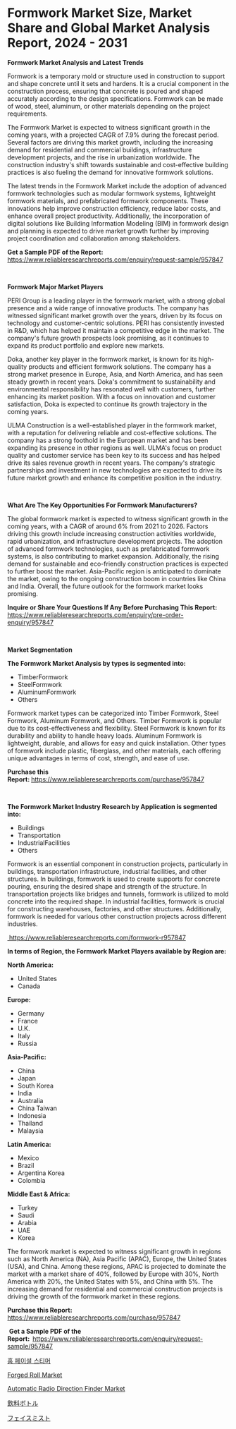<p><h1>Formwork Market Size, Market Share and Global Market Analysis Report, 2024 - 2031</h1></p><p><strong>Formwork Market Analysis and Latest Trends</strong></p>
<p><p>Formwork is a temporary mold or structure used in construction to support and shape concrete until it sets and hardens. It is a crucial component in the construction process, ensuring that concrete is poured and shaped accurately according to the design specifications. Formwork can be made of wood, steel, aluminum, or other materials depending on the project requirements.</p><p>The Formwork Market is expected to witness significant growth in the coming years, with a projected CAGR of 7.9% during the forecast period. Several factors are driving this market growth, including the increasing demand for residential and commercial buildings, infrastructure development projects, and the rise in urbanization worldwide. The construction industry's shift towards sustainable and cost-effective building practices is also fueling the demand for innovative formwork solutions.</p><p>The latest trends in the Formwork Market include the adoption of advanced formwork technologies such as modular formwork systems, lightweight formwork materials, and prefabricated formwork components. These innovations help improve construction efficiency, reduce labor costs, and enhance overall project productivity. Additionally, the incorporation of digital solutions like Building Information Modeling (BIM) in formwork design and planning is expected to drive market growth further by improving project coordination and collaboration among stakeholders.</p></p>
<p><strong>Get a Sample PDF of the Report:&nbsp;</strong> <a href="https://www.reliableresearchreports.com/enquiry/request-sample/957847">https://www.reliableresearchreports.com/enquiry/request-sample/957847</a></p>
<p>&nbsp;</p>
<p><strong>Formwork Major Market Players</strong></p>
<p><p>PERI Group is a leading player in the formwork market, with a strong global presence and a wide range of innovative products. The company has witnessed significant market growth over the years, driven by its focus on technology and customer-centric solutions. PERI has consistently invested in R&D, which has helped it maintain a competitive edge in the market. The company's future growth prospects look promising, as it continues to expand its product portfolio and explore new markets.</p><p>Doka, another key player in the formwork market, is known for its high-quality products and efficient formwork solutions. The company has a strong market presence in Europe, Asia, and North America, and has seen steady growth in recent years. Doka's commitment to sustainability and environmental responsibility has resonated well with customers, further enhancing its market position. With a focus on innovation and customer satisfaction, Doka is expected to continue its growth trajectory in the coming years.</p><p>ULMA Construction is a well-established player in the formwork market, with a reputation for delivering reliable and cost-effective solutions. The company has a strong foothold in the European market and has been expanding its presence in other regions as well. ULMA's focus on product quality and customer service has been key to its success and has helped drive its sales revenue growth in recent years. The company's strategic partnerships and investment in new technologies are expected to drive its future market growth and enhance its competitive position in the industry.</p></p>
<p>&nbsp;</p>
<p><strong>What Are The Key Opportunities For Formwork Manufacturers?</strong></p>
<p><p>The global formwork market is expected to witness significant growth in the coming years, with a CAGR of around 6% from 2021 to 2026. Factors driving this growth include increasing construction activities worldwide, rapid urbanization, and infrastructure development projects. The adoption of advanced formwork technologies, such as prefabricated formwork systems, is also contributing to market expansion. Additionally, the rising demand for sustainable and eco-friendly construction practices is expected to further boost the market. Asia-Pacific region is anticipated to dominate the market, owing to the ongoing construction boom in countries like China and India. Overall, the future outlook for the formwork market looks promising.</p></p>
<p><strong>Inquire or Share Your Questions If Any Before Purchasing This Report:</strong> <a href="https://www.reliableresearchreports.com/enquiry/pre-order-enquiry/957847">https://www.reliableresearchreports.com/enquiry/pre-order-enquiry/957847</a></p>
<p>&nbsp;</p>
<p><strong>Market Segmentation</strong></p>
<p><strong>The Formwork Market Analysis by types is segmented into:</strong></p>
<p><ul><li>TimberFormwork</li><li>SteelFormwork</li><li>AluminumFormwork</li><li>Others</li></ul></p>
<p><p>Formwork market types can be categorized into Timber Formwork, Steel Formwork, Aluminum Formwork, and Others. Timber Formwork is popular due to its cost-effectiveness and flexibility. Steel Formwork is known for its durability and ability to handle heavy loads. Aluminum Formwork is lightweight, durable, and allows for easy and quick installation. Other types of formwork include plastic, fiberglass, and other materials, each offering unique advantages in terms of cost, strength, and ease of use.</p></p>
<p><strong>Purchase this Report:&nbsp;</strong><a href="https://www.reliableresearchreports.com/purchase/957847">https://www.reliableresearchreports.com/purchase/957847</a></p>
<p>&nbsp;</p>
<p><strong>The Formwork Market Industry Research by Application is segmented into:</strong></p>
<p><ul><li>Buildings</li><li>Transportation</li><li>IndustrialFacilities</li><li>Others</li></ul></p>
<p><p>Formwork is an essential component in construction projects, particularly in buildings, transportation infrastructure, industrial facilities, and other structures. In buildings, formwork is used to create supports for concrete pouring, ensuring the desired shape and strength of the structure. In transportation projects like bridges and tunnels, formwork is utilized to mold concrete into the required shape. In industrial facilities, formwork is crucial for constructing warehouses, factories, and other structures. Additionally, formwork is needed for various other construction projects across different industries.</p></p>
<p><a href="https://www.reliableresearchreports.com/formwork-r957847">&nbsp;https://www.reliableresearchreports.com/formwork-r957847</a></p>
<p><strong>In terms of Region, the Formwork Market Players available by Region are:</strong></p>
<p>
    <p> <strong> North America: </strong>
        <ul>
            <li>United States</li>
            <li>Canada</li>
        </ul>
        </p> 
    <p> <strong> Europe: </strong>
        <ul>
            <li>Germany</li>
            <li>France</li>
            <li>U.K.</li>
            <li>Italy</li>
            <li>Russia</li>
        </ul>
        </p> 
    <p> <strong> Asia-Pacific: </strong>
        <ul>
            <li>China</li>
            <li>Japan</li>
            <li>South Korea</li>
            <li>India</li>
            <li>Australia</li>
            <li>China Taiwan</li>
            <li>Indonesia</li>
            <li>Thailand</li>
            <li>Malaysia</li>
        </ul>
        </p> 
    <p> <strong> Latin America: </strong>
        <ul>
            <li>Mexico</li>
            <li>Brazil</li>
            <li>Argentina Korea</li>
            <li>Colombia</li>
        </ul>
        </p> 
    <p> <strong> Middle East & Africa: </strong>
        <ul>
            <li>Turkey</li>
            <li>Saudi</li>
            <li>Arabia</li>
            <li>UAE</li>
            <li>Korea</li>
        </ul>
    </p>
    </p>
<p><p>The formwork market is expected to witness significant growth in regions such as North America (NA), Asia Pacific (APAC), Europe, the United States (USA), and China. Among these regions, APAC is projected to dominate the market with a market share of 40%, followed by Europe with 30%, North America with 20%, the United States with 5%, and China with 5%. The increasing demand for residential and commercial construction projects is driving the growth of the formwork market in these regions.</p></p>
<p><strong>Purchase this Report: </strong><a href="https://www.reliableresearchreports.com/purchase/957847">https://www.reliableresearchreports.com/purchase/957847</a></p>
<p>&nbsp;<strong>Get a Sample PDF of the Report:&nbsp;&nbsp;</strong><a href="https://www.reliableresearchreports.com/enquiry/request-sample/957847">https://www.reliableresearchreports.com/enquiry/request-sample/957847</a></p>
<p><strong></strong></p>
<p><p><a href="https://github.com/CliftonFisher9067/Market-Research-Report-List-1/blob/main/135678524528.md">홈 페이셜 스티머</a></p><p><a href="https://issuu.com/reportprime-2/docs/forged-roll-market-size-2030.pptx">Forged Roll Market</a></p><p><a href="https://github.com/juancolorado15/Market-Research-Report-List-2/blob/main/automatic-radio-direction-finder-market.md">Automatic Radio Direction Finder Market</a></p><p><a href="https://medium.com/@barrymundy88/%E9%A3%B2%E6%96%99%E3%83%9C%E3%83%88%E3%83%AB%E5%B8%82%E5%A0%B4%E3%81%AE%E5%B1%95%E6%9C%9B-%E6%A5%AD%E7%95%8C%E3%81%AE%E6%A6%82%E8%A6%81%E3%81%A8%E4%BA%88%E6%B8%AC-2024%E5%B9%B4%E3%81%8B%E3%82%892031%E5%B9%B4-a34ab3bd16e0">飲料ボトル</a></p><p><a href="https://github.com/ReganWisoky2023/Market-Research-Report-List-1/blob/main/461152226439.md">フェイスミスト</a></p></p>